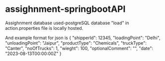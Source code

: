 # assighnment-springbootAPI
Assighnment
database used-postgreSQL
database "load" in action.properties file is locally hosted.

And example format for json is
{
    "shipperId": 12345,
    "loadingPoint": "Delhi",
    "unloadingPoint": "Jaipur",
    "productType": "Chemicals",
    "truckType": "Canter",
    "noOfTrucks": 1,
    "wieght": 100,
    "optionalComment": "",
    "date": "2023-08-13T00:00:00Z"
}

